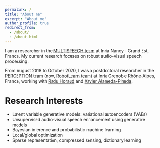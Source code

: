 ```yaml
---
permalink: /
title: "About me"
excerpt: "About me"
author_profile: true
redirect_from: 
  - /about/
  - /about.html
---
```


I am a researcher in the [MULTISPEECH team](https://team.inria.fr/multispeech/) at Inria Nancy - Grand Est, France. My current research focuses on robust audio-visual speech processing.

From August 2018 to October 2020, I was a postdoctoral researcher in the [PERCEPTION team](https://team.inria.fr/perception/) (now, [RobotLearn team](https://team.inria.fr/robotlearn/)) at Inria Grenoble Rhône-Alpes, France, working with [Radu Horaud](https://team.inria.fr/perception/team-members/radu-patrice-horaud/) and [Xavier Alameda-Pineda](http://xavirema.eu/). 

Research Interests
======
* Latent variable generative models: variational autoencoders (VAEs)
* Unsupervised audio-visual speech enhancement using generative models
* Bayesian inference and probabilistic machine learning
* Local/global optimization
* Sparse representation, compressed sensing, dictionary learning
